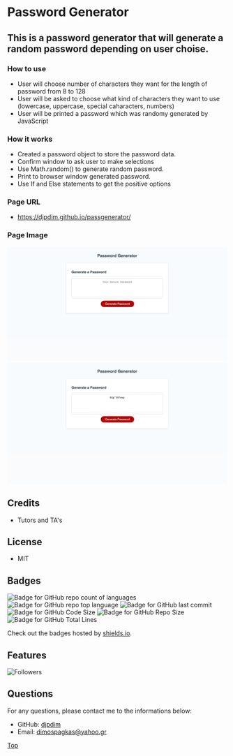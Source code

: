 # Password Generator

## This is a password generator that will generate a random password depending on user choise.

### How to use

-   User will choose number of characters they want for the length of password from 8 to 128
-   User will be asked to choose what kind of characters they want to use (lowercase, uppercase, special caharacters, numbers)
-   User will be printed a password which was randomy generated by JavaScript

### How it works

-   Created a password object to store the password data.
-   Confirm window to ask user to make selections
-   Use Math.random() to generate random password.
-   Print to browser window generated password.
-   Use If and Else statements to get the positive options

### Page URL

-   https://djpdim.github.io/passgenerator/

### Page Image

![Page Screenshot](./images/passgenerator%20starter%20view.png)
![Page Screenshot](./images/passgenerator%20with%20password.png)

## Credits

-   Tutors and TA's

## License

-   MIT

## Badges

![Badge for GitHub repo count of languages](https://img.shields.io/github/languages/count/djpdim/passgenerator?style=flat&logo=appveyor)
![Badge for GitHub repo top language](https://img.shields.io/github/languages/top/djpdim/passgenerator?style=flat&logo=appveyor)
![Badge for GitHub last commit](https://img.shields.io/github/last-commit/djpdim/passgenerator?style=flat&logo=appveyor)
![Badge for GitHub Code Size](https://img.shields.io/github/languages/code-size/djpdim/passgenerator?style=flat&logo=appveyor)
![Badge for GitHub Repo Size](https://img.shields.io/github/repo-size/djpdim/passgenerator?style=flat&logo=appveyor)
![Badge for GitHub Total Lines](https://img.shields.io/tokei/lines/github/djpdim/passgenerator?style=flat&logo=appveyor)

Check out the badges hosted by [shields.io](https://shields.io/).

## Features

<img src="https://img.shields.io/github/followers/djpdim?style=social" alt="Followers" />

## Questions

For any questions, please contact me to the informations below:

-   GitHub: [djpdim](https://github.com/djpdim)
-   Email: [dimospagkas@yahoo.gr](mailto:dimospagkas@yahoo.gr)

[Top](#description)
